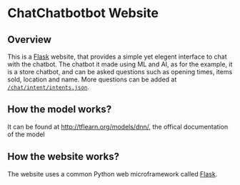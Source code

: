 # ChatChatbotbot Website

## Overview

This is a [Flask][1] website, that provides a simple yet elegent interface to chat with the chatbot. The chatbot it made using ML and AI, as for the example, it is a store chatbot, and can be asked questions such as opening times, items sold, location and name. More questions can be added at [`/chat/intent/intents.json`](/chat/intent/intents.json).

## How the model works?

It can be found at <http://tflearn.org/models/dnn/>, the offical documentation of the model

## How the website works?

The website uses a common Python web microframework called [Flask][1]. 

  [1]: <https://flask.palletsprojects.com/en/1.1.x/>

